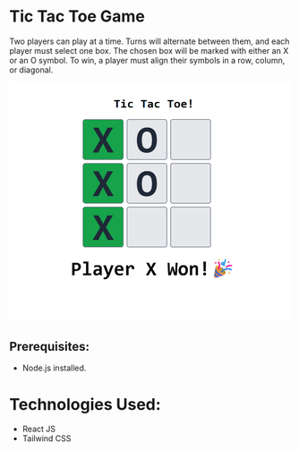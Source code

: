 # Tic Tac Toe Game

Two players can play at a time. Turns will alternate between them, and each player must select one box. The chosen box will be marked with either an X or an O symbol. To win, a player must align their symbols in a row, column, or diagonal.

![Tic Tac Toe Game](./src/images/tic-tac-toe.png)

## Prerequisites:

- Node.js installed.

# Technologies Used:

- React JS
- Tailwind CSS